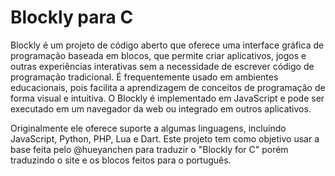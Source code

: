 # Blockly para C

Blockly é um projeto de código aberto que oferece uma interface gráfica de programação baseada em blocos, que permite criar aplicativos, jogos e outras experiências interativas sem a necessidade de escrever código de programação tradicional. É frequentemente usado em ambientes educacionais, pois facilita a aprendizagem de conceitos de programação de forma visual e intuitiva. O Blockly é implementado em JavaScript e pode ser executado em um navegador da web ou integrado em outros aplicativos. 

Originalmente ele oferece suporte a algumas linguagens, incluindo JavaScript, Python, PHP, Lua e Dart. Este projeto tem como objetivo usar a base feita pelo @hueyanchen para traduzir o "Blockly for C" porém traduzindo o site e os blocos feitos para o português.
